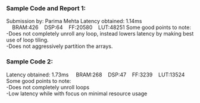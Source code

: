 <h3>Sample Code and Report 1:</h3>
Submission by: Parima Mehta
Latency obtained: 1.14ms &nbsp;&nbsp;&nbsp;&nbsp;BRAM:426&nbsp;&nbsp;&nbsp;&nbsp;DSP:64&nbsp;&nbsp;&nbsp;&nbsp;FF:20580&nbsp;&nbsp;&nbsp;&nbsp;LUT:48251
Some good points to note:<br>
-Does not completely unroll any loop, instead lowers latency by making best use of loop tiling.<br>
-Does not aggressively partition the arrays.<br>


<h3>Sample Code 2:</h3>
Latency obtained: 1.73ms &nbsp;&nbsp;&nbsp;&nbsp;BRAM:268&nbsp;&nbsp;&nbsp;&nbsp;DSP:47&nbsp;&nbsp;&nbsp;&nbsp;FF:3239&nbsp;&nbsp;&nbsp;&nbsp;LUT:13524
Some good points to note:<br>
-Does not completely unroll loops <br>
-Low latency while with focus on minimal resource usage <br>
